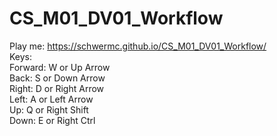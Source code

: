 # CS_M01_DV01_Workflow
Play me: https://schwermc.github.io/CS_M01_DV01_Workflow/ <br>
  Keys: <br>
    Forward: W or Up Arrow <br>
    Back: S or Down Arrow <br>
    Right: D or Right Arrow <br>
    Left: A or Left Arrow <br>
    Up: Q or Right Shift <br>
    Down: E or Right Ctrl <br>
